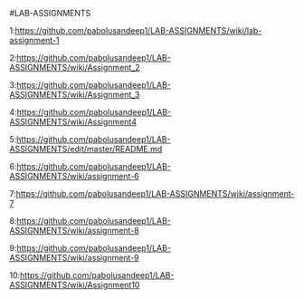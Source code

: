  #LAB-ASSIGNMENTS
 
 1:https://github.com/pabolusandeep1/LAB-ASSIGNMENTS/wiki/lab-assignment-1
 
 2:https://github.com/pabolusandeep1/LAB-ASSIGNMENTS/wiki/Assignment_2
 
 3:https://github.com/pabolusandeep1/LAB-ASSIGNMENTS/wiki/Assignment_3
 
 4:https://github.com/pabolusandeep1/LAB-ASSIGNMENTS/wiki/Assignment4
 
 5:https://github.com/pabolusandeep1/LAB-ASSIGNMENTS/edit/master/README.md
 
 6:https://github.com/pabolusandeep1/LAB-ASSIGNMENTS/wiki/assignment-6
 
 7:https://github.com/pabolusandeep1/LAB-ASSIGNMENTS/wiki/assignment-7
 
 8:https://github.com/pabolusandeep1/LAB-ASSIGNMENTS/wiki/assignment-8
 
 9:https://github.com/pabolusandeep1/LAB-ASSIGNMENTS/wiki/assignment-9
 
 10:https://github.com/pabolusandeep1/LAB-ASSIGNMENTS/wiki/Assignment10
